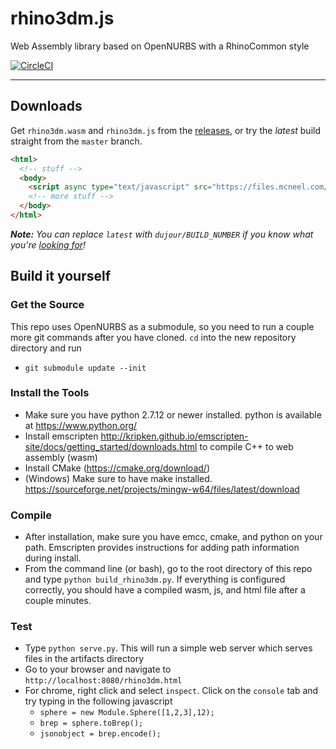 # rhino3dm.js
Web Assembly library based on OpenNURBS with a RhinoCommon style

[![CircleCI](https://circleci.com/gh/mcneel/rhino3dm/tree/master.svg?style=shield&circle-token=53733a2fe2cf99a11808d1e5210bc1aeb3f13ea9)](https://circleci.com/gh/mcneel/rhino3dm/tree/master)

----

## Downloads

Get `rhino3dm.wasm` and `rhino3dm.js` from the [releases](https://github.com/mcneel/rhino3dm/releases), or try the _latest_ build straight from the `master` branch.

```html
<html>
  <!-- stuff -->
  <body>
    <script async type="text/javascript" src="https://files.mcneel.com/rhino3dm/js/latest/rhino3dm.js"></script>
    <!-- more stuff -->
  </body>
</html>
```

_**Note:** You can replace `latest` with `dujour/BUILD_NUMBER` if you know what you're [looking for](https://circleci.com/gh/mcneel/rhino3dm)!_


## Build it yourself

### Get the Source

This repo uses OpenNURBS as a submodule, so you need to run a couple more git commands after you have cloned. `cd` into the new repository directory and run
  * `git submodule update --init`

### Install the Tools

* Make sure you have python 2.7.12 or newer installed. python is available at https://www.python.org/
* Install emscripten http://kripken.github.io/emscripten-site/docs/getting_started/downloads.html to compile C++ to web assembly (wasm)
* Install CMake (https://cmake.org/download/)
* (Windows) Make sure to have make installed. https://sourceforge.net/projects/mingw-w64/files/latest/download

### Compile

* After installation, make sure you have  emcc, cmake, and python on your path. Emscripten provides instructions for adding path information during install.
* From the command line (or bash), go to the root directory of this repo and type `python build_rhino3dm.py`. If everything is configured correctly, you should have a compiled wasm, js, and html file after a couple minutes.

### Test

* Type `python serve.py`. This will run a simple web server which serves files in the artifacts directory
* Go to your browser and navigate to `http://localhost:8080/rhino3dm.html`
* For chrome, right click and select `inspect`. Click on the `console` tab and try typing in the following javascript
  * `sphere = new Module.Sphere([1,2,3],12);`
  * `brep = sphere.toBrep();`
  * `jsonobject = brep.encode();`
